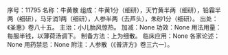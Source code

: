 序号：11795
名称：牛黄散
组成：牛黄1分（细研），天竹黄半两（细研），铅霜半两（细研），马牙消1两（细研），人参半两（去芦头），朱砂1分（细研）。
出处：《圣惠》卷八十五。
主治：小儿胎风惊热。
加减：None
功效：None
用法用量：每服半钱，以薄荷汤调下。
制备方法：上为细散。
临床应用：None
各家论述：None
用药禁忌：None
附注：人参散（《普济方》卷三六一）。
